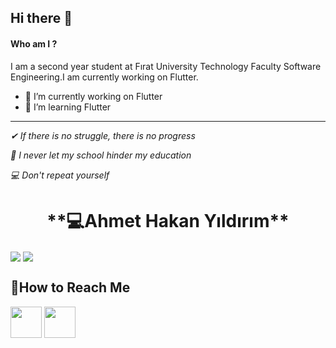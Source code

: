 ## Hi there 👋

#### Who am I ?
<!--
**ahmethakanyldrm/ahmethakanyldrm** is a ✨ _special_ ✨ repository because its `README.md` (this file) appears on your GitHub profile.-->

I am a second year student at Fırat University Technology Faculty Software Engineering.I am currently working on  Flutter.

- 🔭 I’m currently working on Flutter
- 🌱 I’m  learning Flutter






**********************************************
*✔ If there is no struggle, there is no progress*

*🤞 I never let my school hinder my education*

*💻 Don't repeat yourself*

<h1 align="center"> **💻Ahmet Hakan Yıldırım**</h1>

<a href="https://github.com/ahmethakanyldrm"><img align="center" src="https://github-readme-stats.vercel.app/api?username=ahmethakanyldrm&show_icons=true&bg_color=0d1117&text_color=bdc3c7&title_color=f1c40f&icon_color=f1c40f&hide_border=true" /></a>
<a href="https://github.com/ahmethakanyldrm"><img align="center" src="https://github-readme-stats.vercel.app/api/top-langs/?username=ahmethakanyldrm&bg_color=0d1117&text_color=bdc3c7&title_color=f1c40f&hide_border=true&layout=compact&langs_count=15" /></a>


 
 <h2>🤝How to Reach Me</h2>

[<img src="https://www.androidfreeware.net/img2/linkedin.jpg" width="50" height="50" />](https://www.linkedin.com/in/ahmet-hakan-yildirim-29686b1ab/) 
[<img src="https://play-lh.googleusercontent.com/2sREY-8UpjmaLDCTztldQf6u2RGUtuyf6VT5iyX3z53JS4TdvfQlX-rNChXKgpBYMw=s180-rw" width="50" height="50" />](https://www.instagram.com/coder.ahmett)











